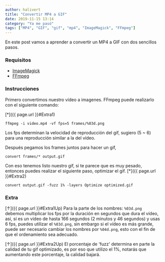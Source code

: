 ```yaml
---
author: halivert
title: "Convertir MP4 a GIF"
date: 2019-11-15 13:14
category: "Ya me pasó"
tags: ["MP4", "GIF", "gif", "mp4", "ImageMagick", "FFmpeg"]
---
```


En este post vamos a aprender a convertir un MP4 a GIF con dos sencillos
pasos.

### Requisitos

- [ImageMagick][]
- [FFmpeg][]

### Instrucciones

<a class="anchor" name="Extra1Up"></a>
Primero convertimos nuestro vídeo a imagenes. FFmpeg puede realizarlo con el
siguiente comando:

<!--Seguir leyendo-->

[*]({{ page.url }}#Extra1)

```shell
ffmpeg -i video.mp4 -vf fps=5 frames/%03d.png
```

Los fps determinan la velocidad de reproducción del gif, sugiero (5 ~ 6) para
una reproducción similar a la del vídeo.

Después pegamos los frames juntos para hacer un gif,

```shell
convert frames/* output.gif
```

<a class="anchor" name="Extra2Up"></a>
Con eso tenemos listo nuestro gif, si te parece que es muy pesado, entonces
puedes realizar el siguiente paso, optimizar el gif. [*]({{ page.url }}#Extra2)

```shell
convert output.gif -fuzz 1% -layers Optimize optimized.gif
```

### Extra

<a class="anchor" name="Extra1"></a>
[↑]({{ page.url }}#Extra1Up) Para la parte de los nombres: `%03d.png` debemos
multiplicar los fps por la duración en segundos que dura el vídeo, así, sí es un
vídeo de hasta 166 segundos (2 minutos y 46 segundos) y usas 6 fps, puedes
utilizar el `%03d.png`, sin embargo si el vídeo es más grande, puede ser
necesario cambiar los nombres por `%04d.png`, esto con el fin de que el
ordenamiento sea adecuado.

<a class="anchor" name="Extra2"></a>
[↑]({{ page.url }}#Extra2Up) El porcentaje de 'fuzz' determina en parte la
calidad de tu gif optimizado, es por eso que utilizo el 1%, notarás que
aumentando este porcentaje, la calidad bajará.

[imagemagick]: https://imagemagick.org
[ffmpeg]: https://ffmpeg.org
